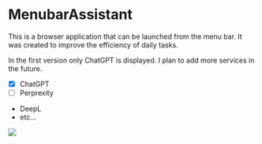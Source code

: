 # MenubarAssistant

This is a browser application that can be launched from the menu bar. It was created to improve the efficiency of daily tasks.

In the first version only ChatGPT is displayed. I plan to add more services in the future.
- [x] ChatGPT
- [ ] Perprexity
- DeepL
- etc...

<img src="https://user-images.githubusercontent.com/291175/221661905-397bbdd5-8b35-4dea-a6d8-c372e341479c.png">

